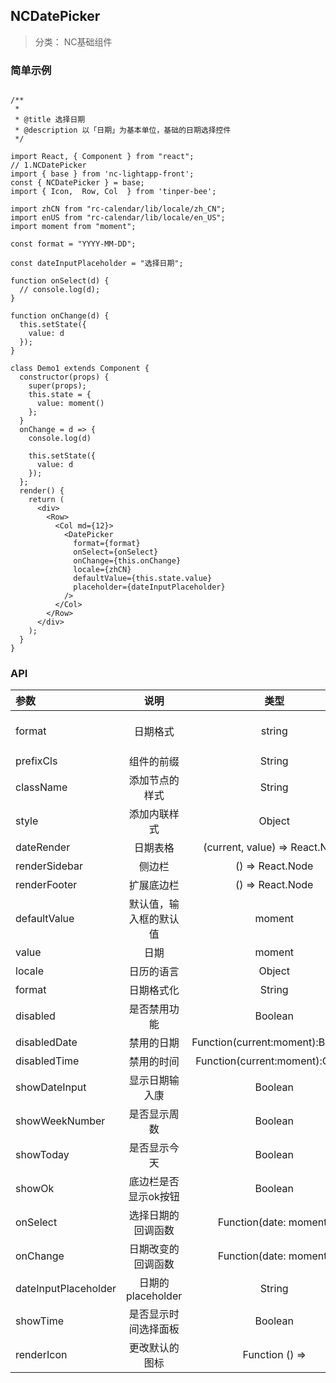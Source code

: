 ## NCDatePicker

> 分类： NC基础组件


### 简单示例

```

/**
 *
 * @title 选择日期
 * @description 以「日期」为基本单位，基础的日期选择控件
 */

import React, { Component } from "react";
// 1.NCDatePicker
import { base } from 'nc-lightapp-front';
const { NCDatePicker } = base;
import { Icon,  Row, Col  } from 'tinper-bee';

import zhCN from "rc-calendar/lib/locale/zh_CN";
import enUS from "rc-calendar/lib/locale/en_US";
import moment from "moment";

const format = "YYYY-MM-DD";

const dateInputPlaceholder = "选择日期";

function onSelect(d) {
  // console.log(d);
}

function onChange(d) {
  this.setState({
    value: d
  });
}

class Demo1 extends Component {
  constructor(props) {
    super(props);
    this.state = {
      value: moment()
    };
  }
  onChange = d => {
    console.log(d)
    
    this.setState({
      value: d
    });
  };
  render() {
    return (
      <div>
        <Row>
          <Col md={12}>
            <DatePicker
              format={format}
              onSelect={onSelect}
              onChange={this.onChange}
              locale={zhCN}
              defaultValue={this.state.value}
              placeholder={dateInputPlaceholder}
            />
          </Col>
        </Row>
      </div>
    );
  }
}

```

### API

|参数|说明|类型|默认值|
|:--|:---:|:--:|---:|
|format|日期格式|string|YYYY-MM-DD|
|prefixCls| 组件的前缀 |String | |
|className |添加节点的样式| String  ||
|style |添加内联样式 | Object  ||
|dateRender | 日期表格  |(current, value) => React.Node || 
|renderSidebar| 侧边栏 |() => React.Node  ||
|renderFooter  |扩展底边栏 |() => React.Node || 
|defaultValue | 默认值，输入框的默认值 |moment  ||
|value |日期 | moment  ||
|locale | 日历的语言| Object|  en_US|
|format | 日期格式化 |String  ||
|disabled | 是否禁用功能 | Boolean |false|
|disabledDate | 禁用的日期 |Function(current:moment):Boolean || 
|disabledTime  |禁用的时间| Function(current:moment):Object ||
|showDateInput |显示日期输入康| Boolean| true|
|showWeekNumber | 是否显示周数 | Boolean |false|
|showToday |是否显示今天 | Boolean| true|
|showOk  |底边栏是否显示ok按钮 |Boolean |auto|
|onSelect | 选择日期的回调函数| Function(date: moment) || 
|onChange | 日期改变的回调函数| Function(date: moment)  ||
|dateInputPlaceholder | 日期的placeholder | String  ||
|showTime | 是否显示时间选择面板|  Boolean ||
|renderIcon  |更改默认的图标 |Function  () =>||
